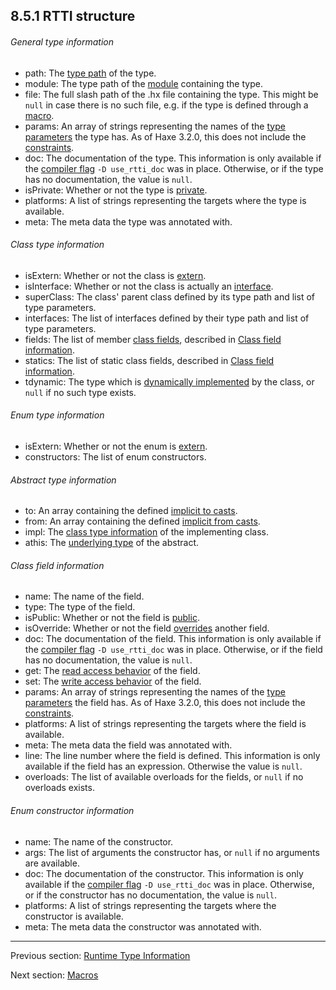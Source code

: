 ## 8.5.1 RTTI structure

###### General type information

* path: The [type path](dictionary.md#define-type-path) of the type.
* module: The type path of the [module](dictionary.md#define-module) containing the type.
* file: The full slash path of the .hx file containing the type. This might be `null` in case there is no such file, e.g. if the type is defined through a [macro](macro.md).
* params: An array of strings representing the names of the [type parameters](type-system-type-parameters.md) the type has. As of Haxe 3.2.0, this does not include the [constraints](type-system-type-parameter-constraints.md).
* doc: The documentation of the type. This information is only available if the [compiler flag](dictionary.md#define-compiler-flag) `-D use_rtti_doc` was in place. Otherwise, or if the type has no documentation, the value is `null`.
* isPrivate: Whether or not the type is [private](dictionary.md#define-private-type).
* platforms: A list of strings representing the targets where the type is available.
* meta: The meta data the type was annotated with.

###### Class type information

* isExtern: Whether or not the class is [extern](lf-externs.md).
* isInterface: Whether or not the class is actually an [interface](types-interfaces.md).
* superClass: The class' parent class defined by its type path and list of type parameters.
* interfaces: The list of interfaces defined by their type path and list of type parameters.
* fields: The list of member [class fields](class-field.md), described in [Class field information](cr-rtti-structure.md#class-field-information).
* statics: The list of static class fields, described in [Class field information](cr-rtti-structure.md#class-field-information).
* tdynamic: The type which is [dynamically implemented](types-dynamic-implemented.md) by the class, or `null` if no such type exists.

###### Enum type information

* isExtern: Whether or not the enum is [extern](lf-externs.md).
* constructors: The list of enum constructors.

###### Abstract type information

* to: An array containing the defined [implicit to casts](types-abstract-implicit-casts.md).
* from: An array containing the defined [implicit from casts](types-abstract-implicit-casts.md).
* impl: The [class type information](cr-rtti-structure.md#class-type-information) of the implementing class.
* athis: The [underlying type](dictionary.md#define-underlying-type) of the abstract.

###### Class field information

* name: The name of the field.
* type: The type of the field.
* isPublic: Whether or not the field is [public](class-field-visibility.md).
* isOverride: Whether or not the field [overrides](class-field-override.md) another field.
* doc: The documentation of the field. This information is only available if the [compiler flag](dictionary.md#define-compiler-flag) `-D use_rtti_doc` was in place. Otherwise, or if the field has no documentation, the value is `null`.
* get: The [read access behavior](dictionary.md#define-read-access) of the field.
* set: The [write access behavior](dictionary.md#define-write-access) of the field.
* params: An array of strings representing the names of the [type parameters](type-system-type-parameters.md) the field has. As of Haxe 3.2.0, this does not include the [constraints](type-system-type-parameter-constraints.md).
* platforms: A list of strings representing the targets where the field is available.
* meta: The meta data the field was annotated with.
* line: The line number where the field is defined. This information is only available if the field has an expression. Otherwise the value is `null`.
* overloads: The list of available overloads for the fields, or `null` if no overloads exists.

###### Enum constructor information

* name: The name of the constructor.
* args: The list of arguments the constructor has, or `null` if no arguments are available.
* doc: The documentation of the constructor. This information is only available if the [compiler flag](dictionary.md#define-compiler-flag) `-D use_rtti_doc` was in place. Otherwise, or if the constructor has no documentation, the value is `null`.
* platforms: A list of strings representing the targets where the constructor is available.
* meta: The meta data the constructor was annotated with.

---

Previous section: [Runtime Type Information](cr-rtti.md)

Next section: [Macros](macro.md)